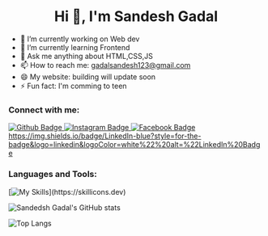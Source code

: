  <h1 align="center">Hi 👋, I'm Sandesh Gadal</h1>

- 🔭 I’m currently working on Web dev 
- 🌱 I’m currently learning Frontend
- 💬 Ask me anything about HTML,CSS,JS 
- 📫 How to reach me: gadalsandesh123@gmail.com
- 😄 My website: building will update soon
- ⚡ Fun fact: I'm comming to teen
  
### Connect with me:
<div id="badges">
  <a href="https://github.com/Sandesh-Gadal">
    <img src="https://img.shields.io/badge/Github-white?style=for-the-badge&logo=Github&logoColor=black" alt="Github Badge"/>
  </a>
 
  </a>
   <a href="https://www.instagram.com/gadal.sandesh/">
    <img src="https://img.shields.io/badge/Instagram-purple?style=for-the-badge&logo=instagram&logoColor=white" alt="Instagram Badge"/>
  </a>
   <a href="https://www.facebook.com/sandesh.gadal.79/">
    <img src="https://img.shields.io/badge/Facebook-blue?style=for-the-badge&logo=facebook&logoColor=white" alt="Facebook Badge"/>
  </a>
  <a href="www.linkedin.com/in/sandesh-gadal-743560293">
https://img.shields.io/badge/LinkedIn-blue?style=for-the-badge&logo=linkedin&logoColor=white%22%20alt=%22LinkedIn%20Badge
  </a>
</div>

### Languages and Tools:
[![My Skills](https://skillicons.dev/icons?i=c,cs,cpp,dotnet,java,html,css,js,github,git,vscode,visualstudio,figma,)](https://skillicons.dev)

![Sandedsh Gadal's GitHub stats](https://github-readme-stats.vercel.app/api?username=Sandesh-Gadal&show_icons=true&theme=dark)

![Top Langs](https://github-readme-stats.vercel.app/api/top-langs/?username=Sandesh-Gadal&theme=dark&count=8)


<br>

